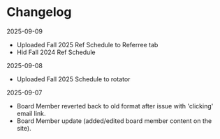 # Changelog

2025-09-09

- Uploaded Fall 2025 Ref Schedule to Referree tab
- Hid Fall 2024 Ref Schedule

2025-09-08

- Uploaded Fall 2025 Schedule to rotator

2025-09-07

- Board Member reverted back to old format after issue with 'clicking' email link.
- Board Member update (added/edited board member content on the site).
